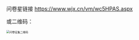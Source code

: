 
问卷星链接 https://www.wjx.cn/vm/wc5HPAS.aspx

或二维码：

<img src="https://zjucssu.github.io/home/意见反馈/问卷征集二维码.png" alt="问卷征集二维码" style="zoom:50%;" />

